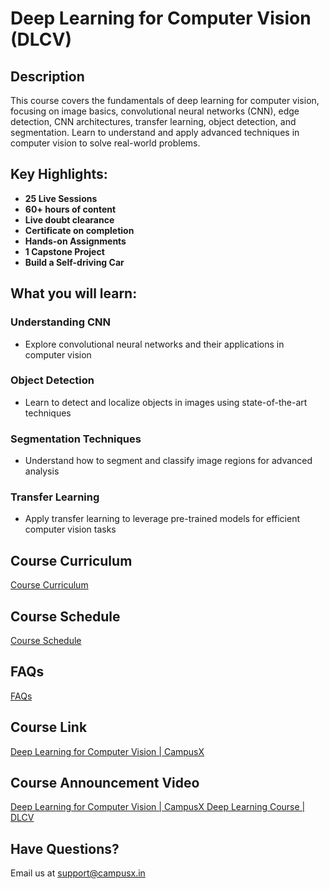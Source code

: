 # Deep Learning for Computer Vision (DLCV)

## Description

This course covers the fundamentals of deep learning for computer vision, focusing on image basics, convolutional neural networks (CNN), edge detection, CNN architectures, transfer learning, object detection, and segmentation. Learn to understand and apply advanced techniques in computer vision to solve real-world problems.

## Key Highlights:
- **25 Live Sessions**
- **60+ hours of content**
- **Live doubt clearance**
- **Certificate on completion**
- **Hands-on Assignments**
- **1 Capstone Project**
- **Build a Self-driving Car**

## What you will learn:
### Understanding CNN
- Explore convolutional neural networks and their applications in computer vision

### Object Detection
- Learn to detect and localize objects in images using state-of-the-art techniques

### Segmentation Techniques
- Understand how to segment and classify image regions for advanced analysis

### Transfer Learning
- Apply transfer learning to leverage pre-trained models for efficient computer vision tasks

## Course Curriculum
[Course Curriculum](https://docs.google.com/document/d/1tz6xEg4-UbCYCjqZZuK3SPgAENCfDvI7GDEx3CQG0T8/edit?usp=sharing)

## Course Schedule
[Course Schedule](https://docs.google.com/spreadsheets/d/1JtquJZFgiKN3NXkB1Cdi4xARJfPIGV1j6CR2KUgQyG8/edit?usp=sharing)

## FAQs
[FAQs](https://docs.google.com/document/d/1yXP00lHaBsODCpSyVYOPL9xaLflf9dvjB9vzoVowKEY/edit?usp=sharing)

## Course Link
[Deep Learning for Computer Vision | CampusX](https://learnwith.campusx.in/courses/Deep-Learning-for-Computer-Vision--66a71da6596ae37cab071970)

## Course Announcement Video
[Deep Learning for Computer Vision | CampusX Deep Learning Course | DLCV](https://youtu.be/qhomKbL-mHw?si=mX35BN7mgjEtDm64)

## Have Questions?
Email us at support@campusx.in
